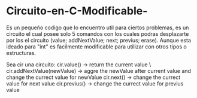 # Circuito-en-C-Modificable-
Es un pequeño codigo que lo encuentro util para ciertos problemas, es un circuito el cual posee solo 5 comandos con los cuales podras desplazarte por los el circuito (value; addNextValue; next; previus; erase). Aunque esta ideado para "int" es facilmente modificable para utilizar con otros tipos o estructuras.

Sea cir una circuito:
cir.value() -> return the current value  \\
cir.addNextValue(newValue) -> aggre the newValue after current value and change the currect value for newValue
cir.next() -> change the currect value for next value
cir.previus() -> change the currect value for previus value
